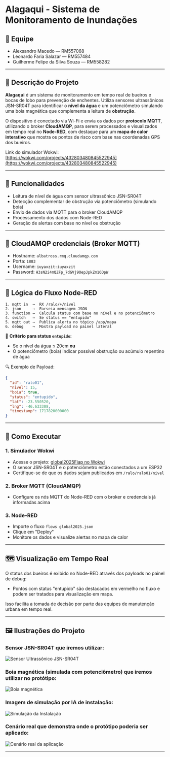 # Alagaqui - Sistema de Monitoramento de Inundações

## 👥 Equipe
- Alexsandro Macedo — RM557068  
- Leonardo Faria Salazar — RM557484  
- Guilherme Felipe da Silva Souza — RM558282

---

## 📖 Descrição do Projeto

**Alagaqui** é um sistema de monitoramento em tempo real de bueiros e bocas de lobo para prevenção de enchentes. Utiliza sensores ultrassônicos JSN-SR04T para identificar o **nível da água** e um potenciômetro simulando uma boia magnética que complementa a leitura de **obstrução**. 

O dispositivo é conectado via Wi-Fi e envia os dados por **protocolo MQTT**, utilizando o broker **CloudAMQP**, para serem processados e visualizados em tempo real no **Node-RED**, com destaque para um **mapa de calor interativo** que mostra os pontos de risco com base nas coordenadas GPS dos bueiros.

Link do simulador Wokwi: [https://wokwi.com/projects/432803480845522945](https://wokwi.com/projects/432803480845522945)

---

## 🧠 Funcionalidades

- Leitura de nível de água com sensor ultrassônico JSN-SR04T  
- Detecção complementar de obstrução via potenciômetro (simulando boia)  
- Envio de dados via MQTT para o broker CloudAMQP  
- Processamento dos dados com Node-RED  
- Geração de alertas com base no nível ou obstrução 

---

## 🔧 CloudAMQP credenciais (Broker MQTT)

- Hostname: `albatross.rmq.cloudamqp.com`  
- Porta: `1883`  
- Username: `iuyaxzit:iuyaxzit`  
- Password: `H3sN2i4mQZFp_7dGVj9OepJpkZm16DpW`

---

## 🔁 Lógica do Fluxo Node-RED

```
1. mqtt in  →  RX /ralo/+/nivel
2. json     →  Parseia mensagem JSON
3. function →  Calcula status com base no nível e no potenciômetro
4. switch   →  Se status == "entupido"
5. mqtt out →  Publica alerta no tópico /app/mapa
6. debug    →  Mostra payload no painel lateral
```

📌 **Critério para status `entupido`:**

- Se o nível da água ≤ 20cm **ou**
- O potenciômetro (boia) indicar possível obstrução ou acúmulo repentino de água

🔍 Exemplo de Payload:

```json
{
  "id": "ralo01",
  "nivel": 15,
  "boia": true,
  "status": "entupido",
  "lat": -23.550520,
  "lng": -46.633308,
  "timestamp": 1717820000000
}
```

---

## 🚀 Como Executar

### 1. Simulador Wokwi

- Acesse o projeto: [global2025Fiap no Wokwi](https://wokwi.com/projects/432803480845522945)
- O sensor JSN-SR04T e o potenciômetro estão conectados a um ESP32
- Certifique-se de que os dados sejam publicados em `/ralo/ralo01/nivel`

### 2. Broker MQTT (CloudAMQP)

- Configure os nós MQTT do Node-RED com o broker e credenciais já informadas acima

### 3. Node-RED

- Importe o fluxo `flows global2025.json`
- Clique em "Deploy"
- Monitore os dados e visualize alertas no mapa de calor

---

## 🗺️ Visualização em Tempo Real

O status dos bueiros é exibido no Node-RED através dos payloads no painel de debug:

- Pontos com status "entupido" são destacados em vermelho no fluxo e podem ser tratados para visualização em mapa.

Isso facilita a tomada de decisão por parte das equipes de manutenção urbana em tempo real.

---

## 🖼️ Ilustrações do Projeto

### Sensor JSN-SR04T que iremos utilizar:
![Sensor Ultrassônico JSN-SR04T](img_readme/sensor_aprova_de_agua.png)

### Boia magnética (simulada com potenciômetro) que iremos utilizar no protótipo:
![Boia magnética](img_readme/boia_que_iremos_usar.webp)

### Imagem de simulação por IA de instalação:
![Simulação da Instalação](img_readme/simulacao_instalacao.png)

### Cenário real que demonstra onde o protótipo poderia ser aplicado:
![Cenário real da aplicação](img_readme/cenario_real.webp)

---
